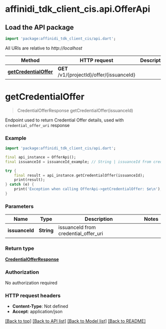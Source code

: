 # affinidi_tdk_client_cis.api.OfferApi

## Load the API package

```dart
import 'package:affinidi_tdk_client_cis/api.dart';
```

All URIs are relative to _http://localhost_

| Method                                                   | HTTP request                               | Description |
| -------------------------------------------------------- | ------------------------------------------ | ----------- |
| [**getCredentialOffer**](OfferApi.md#getcredentialoffer) | **GET** /v1/{projectId}/offer/{issuanceId} |

# **getCredentialOffer**

> CredentialOfferResponse getCredentialOffer(issuanceId)

Endpoint used to return Credential Offer details, used with `credential_offer_uri` response

### Example

```dart
import 'package:affinidi_tdk_client_cis/api.dart';

final api_instance = OfferApi();
final issuanceId = issuanceId_example; // String | issuanceId from credential_offer_uri

try {
    final result = api_instance.getCredentialOffer(issuanceId);
    print(result);
} catch (e) {
    print('Exception when calling OfferApi->getCredentialOffer: $e\n');
}
```

### Parameters

| Name           | Type       | Description                          | Notes |
| -------------- | ---------- | ------------------------------------ | ----- |
| **issuanceId** | **String** | issuanceId from credential_offer_uri |

### Return type

[**CredentialOfferResponse**](CredentialOfferResponse.md)

### Authorization

No authorization required

### HTTP request headers

- **Content-Type**: Not defined
- **Accept**: application/json

[[Back to top]](#) [[Back to API list]](../README.md#documentation-for-api-endpoints) [[Back to Model list]](../README.md#documentation-for-models) [[Back to README]](../README.md)

